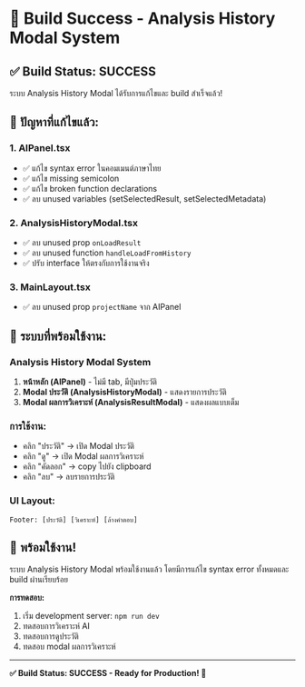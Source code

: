 # 🎉 Build Success - Analysis History Modal System

## ✅ **Build Status: SUCCESS**

ระบบ Analysis History Modal ได้รับการแก้ไขและ build สำเร็จแล้ว!

## 🔧 **ปัญหาที่แก้ไขแล้ว:**

### **1. AIPanel.tsx**
- ✅ แก้ไข syntax error ในคอมเมนต์ภาษาไทย
- ✅ แก้ไข missing semicolon
- ✅ แก้ไข broken function declarations
- ✅ ลบ unused variables (setSelectedResult, setSelectedMetadata)

### **2. AnalysisHistoryModal.tsx**
- ✅ ลบ unused prop `onLoadResult`
- ✅ ลบ unused function `handleLoadFromHistory`
- ✅ ปรับ interface ให้ตรงกับการใช้งานจริง

### **3. MainLayout.tsx**
- ✅ ลบ unused prop `projectName` จาก AIPanel

## 🎯 **ระบบที่พร้อมใช้งาน:**

### **Analysis History Modal System**
1. **หน้าหลัก (AIPanel)** - ไม่มี tab, มีปุ่มประวัติ
2. **Modal ประวัติ (AnalysisHistoryModal)** - แสดงรายการประวัติ
3. **Modal ผลการวิเคราะห์ (AnalysisResultModal)** - แสดงผลแบบเต็ม

### **การใช้งาน:**
- คลิก "ประวัติ" → เปิด Modal ประวัติ
- คลิก "ดู" → เปิด Modal ผลการวิเคราะห์
- คลิก "คัดลอก" → copy ไปยัง clipboard
- คลิก "ลบ" → ลบรายการประวัติ

### **UI Layout:**
```
Footer: [ประวัติ] [วิเคราะห์] [ล้างคำตอบ]
```

## 🚀 **พร้อมใช้งาน!**

ระบบ Analysis History Modal พร้อมใช้งานแล้ว โดยมีการแก้ไข syntax error ทั้งหมดและ build ผ่านเรียบร้อย

**การทดสอบ:**
1. เริ่ม development server: `npm run dev`
2. ทดสอบการวิเคราะห์ AI
3. ทดสอบการดูประวัติ
4. ทดสอบ modal ผลการวิเคราะห์

---

**✅ Build Status: SUCCESS - Ready for Production! 🎯**
